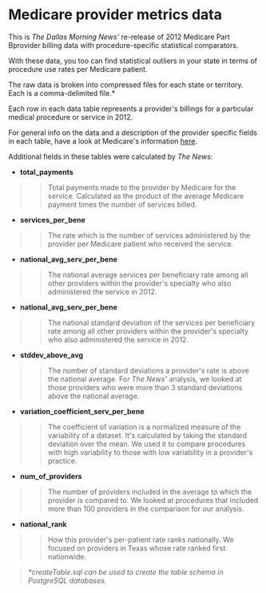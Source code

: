 Medicare provider metrics data
==============================

This is _The Dallas Morning News'_ re-release of 2012 Medicare Part Bprovider billing data with procedure-specific statistical comparators. 

With these data, you too can find statistical outliers in your state in terms of procedure use rates per Medicare patient.

The raw data is broken into compressed files for each state or territory. Each is a comma-delimited file.* 

Each row in each data table represents a provider's billings for a particular medical procedure or service in 2012.

For general info on the data and a description of the provider specific fields in each table, have a look at Medicare's information [here](https://www.cms.gov/Research-Statistics-Data-and-Systems/Statistics-Trends-and-Reports/Medicare-Provider-Charge-Data/Physician-and-Other-Supplier.html).


Additional fields in these tables were calculated by _The News_:

- **total_payments**  

>>Total payments made to the provider by Medicare for the service. Calculated as the product of the average Medicare payment times the number of services billed.

- **services_per_bene**

>>The rate which is the number of services administered by the provider per Medicare patient who received the service.  

- **national_avg_serv_per_bene**

>>The national average services per beneficiary rate among all other providers within the provider's specialty who also administered the service in 2012.

- **national_avg_serv_per_bene**

>>The national standard deviation of the services per beneficiary rate among all other providers within the provider's specialty who also administered the service in 2012.

- **stddev_above_avg**

>>The number of standard deviations a provider's rate is above the national average. For _The News'_ analysis, we looked at those providers who were more than 3 standard deviations above the national average.

- **variation_coefficient_serv_per_bene**

>>The coefficient of variation is a normalized measure of the variability of a dataset. It's calculated by taking the standard deviation over the mean. We used it to compare procedures with high variability to those with low variability in a provider's practice.

- **num_of_providers**

>>The number of providers included in the average to which the provider is compared to. We looked at procedures that included more than 100 providers in the comparison for our analysis.

- **national_rank**

>>How this provider's per-patient rate ranks nationally. We focused on providers in Texas whose rate ranked first nationwide.



>_*createTable.sql can be used to create the table schema in PostgreSQL databases._